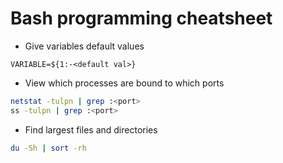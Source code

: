 # Bash programming cheatsheet

- Give variables default values

```
VARIABLE=${1:-<default val>}
```

- View which processes are bound to which ports

```sh
netstat -tulpn | grep :<port>
ss -tulpn | grep :<port>
```

- Find largest files and directories
```sh
du -Sh | sort -rh
```
